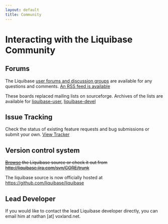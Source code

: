 ```yaml
---
layout: default
title: Community
---
```


# Interacting with the Liquibase Community #

## Forums ##

The Liquibase [user forums and discussion groups](http://liquibase.org/forum/) are available for any questions and comments.  [An RSS feed is available](http://liquibase.org/forum/index.php?type=rss;action=.xml)

These boards replaced mailing lists on sourceforge.  Archives of the lists are available for [liquibase-user](http://www.nabble.com/LiquiBase---User-f23276.html),  [liquibase-devel](http://www.nabble.com/LiquiBase---Development-f23277.html)

## Issue Tracking ##

Check the status of existing feature requests and bug submissions or submit your own.  [View Tracker](http://liquibase.jira.com/browse/CORE)


## Version control system ##

<del>[Browse](http://liquibase.jira.com/source/browse/CORE) the Liquibase source or check it out from http://liquibase.jira.com/svn/CORE/trunk</del>

The liquibase source is now officially hosted at https://github.com/liquibase/liquibase

## Lead Developer ##

If you would like to contact the lead Liquibase developer directly, you can email him at nathan [at] voxland.net.